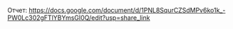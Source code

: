 Отчет: https://docs.google.com/document/d/1PNL8SqurCZSdMPv6ko1k_-PW0Lc302gFTlYBYmsGI0Q/edit?usp=share_link
